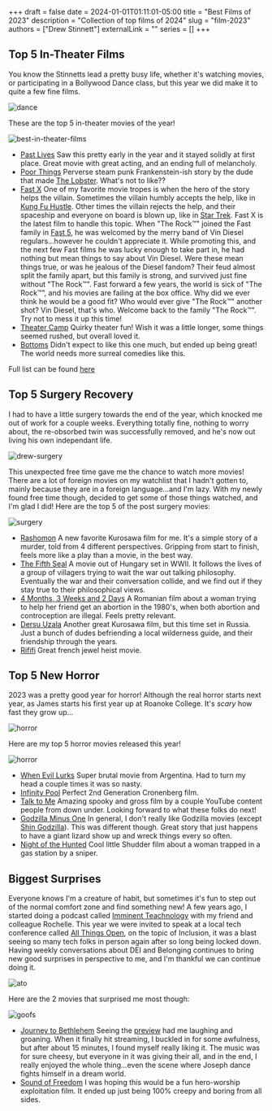 +++
draft = false
date = 2024-01-01T01:11:01-05:00
title = "Best Films of 2023"
description = "Collection of top films of 2024"
slug = "film-2023"
authors = ["Drew Stinnett"]
externalLink = ""
series = []
+++

## Top 5 In-Theater Films

You know the Stinnetts lead a pretty busy life, whether it's watching movies, or participating in a Bollywood Dance class, but this year we did make it to quite a few fine films.

![dance](/images/2023-films/dance2.jpeg)

These are the top 5 in-theater movies of the year!

![best-in-theater-films](/images/2023-films/5-theater.png)

* [Past Lives](https://letterboxd.com/film/past-lives/) Saw this pretty early in the year and it stayed solidly at first place. Great movie with great acting, and an ending full of melancholy.
* [Poor Things](https://letterboxd.com/film/poor-things-2023/) Perverse steam punk Frankenstein-ish story by the dude that made [The Lobster](https://letterboxd.com/film/the-lobster/). What's not to like??
* [Fast X](https://letterboxd.com/film/fast-x/) One of my favorite movie tropes is when the hero of the story helps the villain. Sometimes the villain humbly accepts the help, like in [Kung Fu Hustle](https://letterboxd.com/film/kung-fu-hustle/). Other times the villain rejects the help, and their spaceship and everyone on board is blown up, like in [Star Trek](https://letterboxd.com/film/star-trek/). Fast X is the latest film to handle this topic. When "The Rock™️" joined the Fast family in [Fast 5](https://letterboxd.com/film/fast-five/), he was welcomed by the merry band of Vin Diesel regulars...however he couldn't appreciate it. While promoting this, and the next few Fast films he was lucky enough to take part in, he had nothing but mean things to say about Vin Diesel. Were these mean things true, or was he jealous of the Diesel fandom? Their feud almost split the family apart, but this family is strong, and survived just fine without "The Rock™️". Fast forward a few years, the world is sick of "The Rock™️", and his movies are failing at the box office. Why did we ever think he would be a good fit? Who would ever give "The Rock™️" another shot? Vin Diesel, that's who. Welcome back to the family "The Rock™️". Try not to mess it up this time!
* [Theater Camp](https://letterboxd.com/film/theater-camp-2023/) Quirky theater fun! Wish it was a little longer, some things seemed rushed, but overall loved it.
* [Bottoms](https://letterboxd.com/film/bottoms/) Didn't expect to like this one much, but ended up being great! The world needs more surreal comedies like this.

Full list can be found [here](https://letterboxd.com/mondodrew/list/2023-movie-church-1/)

## Top 5 Surgery Recovery

I had to have a little surgery towards the end of the year, which knocked me out
of work for a couple weeks. Everything totally fine, nothing to worry about, the
re-obsorbed twin was successfully removed, and he's now out living his own
independant life.

![drew-surgery](/images/2023-films/drew-surgery.jpeg)

This unexpected free time gave me the chance to watch more movies!
There are a lot of foreign movies on my watchlist that I hadn't gotten to,
mainly because they are in a foreign language...and I'm lazy. With my newly
found free time though, decided to get some of those things watched, and I'm
glad I did! Here are the top 5 of the post surgery movies:

![surgery](/images/2023-films/surgery.png)

* [Rashomon](https://letterboxd.com/film/rashomon/) A new favorite Kurosawa film for me. It's a simple story of a murder, told from 4 different perspectives. Gripping from start to finish, feels more like a play than a movie, in the best way.
* [The Fifth Seal](https://letterboxd.com/film/the-fifth-seal/) A movie out of Hungary set in WWII. It follows the lives of a group of villagers trying to wait the war out talking philosophy. Eventually the war and their conversation collide, and we find out if they stay true to their philosophical views.
* [4 Months, 3 Weeks and 2 Days](https://letterboxd.com/film/4-months-3-weeks-and-2-days/) A Romanian film about a woman trying to help her friend get an abortion in the 1980's, when both abortion and controception are illegal. Feels pretty relevant.
* [Dersu Uzala](https://letterboxd.com/film/dersu-uzala/) Another great Kurosawa film, but this time set in Russia. Just a bunch of dudes befriending a local wilderness guide, and their friendship through the years.
* [Rififi](https://letterboxd.com/film/rififi/) Great french jewel heist movie.

## Top 5 New Horror

2023 was a pretty good year for horror! Although the real horror starts next year, as James starts his first year up at Roanoke College. It's _scary_ how fast they grow up...

![horror](/images/2023-films/james-college.jpg)

Here are my top 5 horror movies released this year!

![horror](/images/2023-films/horror.png)

* [When Evil Lurks](https://letterboxd.com/film/when-evil-lurks/) Super brutal movie from Argentina. Had to turn my head a couple times it was so nasty.
* [Infinity Pool](https://letterboxd.com/film/infinity-pool/) Perfect 2nd Generation Cronenberg film.
* [Talk to Me](https://letterboxd.com/film/talk-to-me-2022/) Amazing spooky and gross film by a couple YouTube content people from down under. Looking forward to what these folks do next!
* [Godzilla Minus One](https://letterboxd.com/film/godzilla-minus-one/) In general, I don't really like Godzilla movies (except [Shin Godzilla](https://letterboxd.com/film/shin-godzilla/)). This was different though. Great story that just happens to have a giant lizard show up and wreck things every so often.
* [Night of the Hunted](https://letterboxd.com/film/night-of-the-hunted/) Cool little Shudder film about a woman trapped in a gas station by a sniper.

## Biggest Surprises

Everyone knows I'm a creature of habit, but sometimes it's fun to step out of the normal comfort zone and find something new! A few years ago, I started doing a podcast called [Imminent Teachnology](https://open.spotify.com/show/1IUHvnT0fFawKqjQC3cqW4) with my friend and colleague Rochelle. This year we were invited to speak at a local tech conference called [All Things Open](https://www.allthingsopen.org/), on the topic of Inclusion, it was a blast seeing so many tech folks in person again after so long being locked down. Having weekly conversations about DEI and Belonging continues to bring new good surprises in perspective to me, and I'm thankful we can continue doing it.

![ato](/images/2023-films/ato.jpeg)

Here are the 2 movies that surprised me most though:

![goofs](/images/2023-films/goof.png)

* [Journey to Bethlehem](https://letterboxd.com/film/journey-to-bethlehem/) Seeing the [preview](https://www.youtube.com/watch?v=EFXcEWalXBI) had me laughing and groaning. When it finally hit streaming, I buckled in for some awfulness, but after about 15 minutes, I found myself really liking it. The music was for sure cheesy, but everyone in it was giving their all, and in the end, I really enjoyed the whole thing...even the scene where Joseph dance fights himself in a dream world.
* [Sound of Freedom](https://letterboxd.com/film/sound-of-freedom/) I was hoping this would be a fun hero-worship exploitation film. It ended up just being 100% creepy and boring from all sides.
